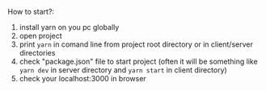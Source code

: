 How to start?:
1) install yarn on you pc globally
2) open project
3) print `yarn` in comand line from project root directory or in client/server directories
4) check "package.json" file to start project (often it will be something like `yarn dev` in server directory and `yarn start` in client directory)
5) check your localhost:3000 in browser
